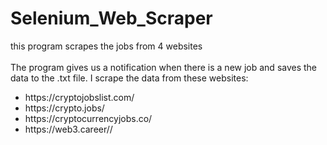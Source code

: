 # Selenium_Web_Scraper
this program scrapes the jobs from 4 websites <br><br>
The program gives us a notification when there is a new job and saves the data to the .txt file.
I scrape the data from these websites:
<ul>
  <li>https://cryptojobslist.com/</li>
  <li>https://crypto.jobs/</li>
  <li>https://cryptocurrencyjobs.co/</li>
  <li>https://web3.career//</li>
</ul>
  
  
  

